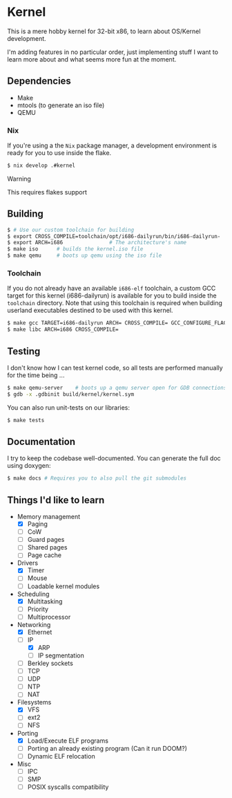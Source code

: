 # Kernel

This is a mere hobby kernel for 32-bit x86, to learn about OS/Kernel development.

I'm  adding features in no particular order, just implementing stuff I want to learn
more about and what seems more fun at the moment.

## Dependencies

* Make
* mtools (to generate an iso file)
* QEMU

### Nix

If you're using a the `Nix` package manager, a development environment is ready for you to use inside the flake.

```bash
$ nix develop .#kernel
```

> [!WARNING]
>
> This requires flakes support

## Building

```bash
$ # Use our custom toolchain for building
$ export CROSS_COMPILE=toolchain/opt/i686-dailyrun/bin/i686-dailyrun-
$ export ARCH=i686               # The architecture's name
$ make iso      # builds the kernel.iso file
$ make qemu     # boots up qemu using the iso file
```

### Toolchain

If you do not already have an available `i686-elf` toolchain, a custom GCC target for this kernel (i686-dailyrun)
is available for you to build inside the `toolchain` directory. Note that using this toolchain is required when
building userland executables destined to be used with this kernel.

```bash
$ make gcc TARGET=i686-dailyrun ARCH= CROSS_COMPILE= GCC_CONFIGURE_FLAGS='--with-newlib'
$ make libc ARCH=i686 CROSS_COMPILE=
```

## Testing

I don't know how I can test kernel code, so all tests are performed manually for the time being ...

```bash
$ make qemu-server    # boots up a qemu server open for GDB connections
$ gdb -x .gdbinit build/kernel/kernel.sym
```

You can also run unit-tests on our libraries:
```bash
$ make tests
```

## Documentation

I try to keep the codebase well-documented. You can generate the full doc using doxygen:
```bash
$ make docs # Requires you to also pull the git submodules
```

## Things I'd like to learn

- Memory management
    - [X] Paging
    - [ ] CoW
    - [ ] Guard pages
    - [ ] Shared pages
    - [ ] Page cache
- Drivers
    - [X] Timer
    - [ ] Mouse
    - [ ] Loadable kernel modules
- Scheduling
    - [X] Multitasking
    - [ ] Priority
    - [ ] Multiprocessor
- Networking
    - [X] Ethernet
    - [ ] IP
        - [X] ARP
        - [ ] IP segmentation
    - [ ] Berkley sockets
    - [ ] TCP
    - [ ] UDP
    - [ ] NTP
    - [ ] NAT
- Filesystems
    - [X] VFS
    - [ ] ext2
    - [ ] NFS
- Porting
    - [X] Load/Execute ELF programs
    - [ ] Porting an already existing program (Can it run DOOM?)
    - [ ] Dynamic ELF relocation
- Misc
    - [ ] IPC
    - [ ] SMP
    - [ ] POSIX syscalls compatibility
